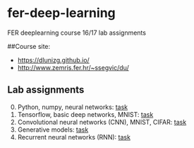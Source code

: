 # fer-deep-learning
FER deeplearning course 16/17 lab assignments 

##Course site:
- https://dlunizg.github.io/
- http://www.zemris.fer.hr/~ssegvic/du/

## Lab assignments
0. Python, numpy, neural networks: [task](http://www.zemris.fer.hr/~ssegvic/du/lab0.shtml)
1. Tensorflow, basic deep networks, MNIST: [task](http://www.zemris.fer.hr/~ssegvic/du/lab1.shtml)
2. Convolutional neural networks (CNN), MNIST, CIFAR: [task](http://www.zemris.fer.hr/~ssegvic/du/lab2.shtml)
3. Generative models: [task](http://www.zemris.fer.hr/~ssegvic/du/lab3.shtml)
4. Recurrent neural networks (RNN): [task](http://www.zemris.fer.hr/~ssegvic/du/lab4.shtml)
